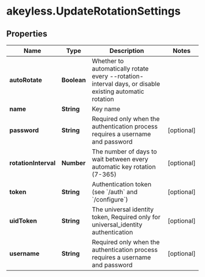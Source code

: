 # akeyless.UpdateRotationSettings

## Properties

Name | Type | Description | Notes
------------ | ------------- | ------------- | -------------
**autoRotate** | **Boolean** | Whether to automatically rotate every --rotation-interval days, or disable existing automatic rotation | 
**name** | **String** | Key name | 
**password** | **String** | Required only when the authentication process requires a username and password | [optional] 
**rotationInterval** | **Number** | The number of days to wait between every automatic key rotation (7-365) | [optional] 
**token** | **String** | Authentication token (see &#x60;/auth&#x60; and &#x60;/configure&#x60;) | [optional] 
**uidToken** | **String** | The universal identity token, Required only for universal_identity authentication | [optional] 
**username** | **String** | Required only when the authentication process requires a username and password | [optional] 



